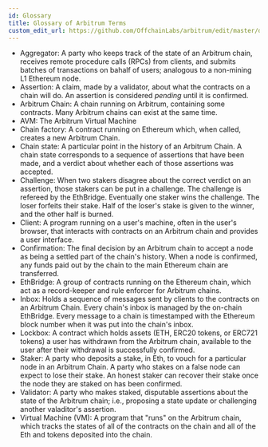 ```yaml
---
id: Glossary
title: Glossary of Arbitrum Terms
custom_edit_url: https://github.com/OffchainLabs/arbitrum/edit/master/docs/Glossary.md
---
```

- Aggregator: A party who keeps track of the state of an Arbitrum chain, receives remote procedure calls (RPCs) from clients, and submits batches of transactions on bahalf of users; analogous to a non-mining L1 Ethereum node.
- Assertion: A claim, made by a validator, about what the contracts on a chain will do. An assertion is considered _pending_ until it is confirmed.
- Arbitrum Chain: A chain running on Arbitrum, containing some contracts. Many Arbitrum chains can exist at the same time.
- AVM: The Arbitrum Virtual Machine
- Chain factory: A contract running on Ethereum which, when called, creates a new Arbitrum Chain.
- Chain state: A particular point in the history of an Arbitrum Chain. A chain state corresponds to a sequence of assertions that have been made, and a verdict about whether each of those assertions was accepted.
- Challenge: When two stakers disagree about the correct verdict on an assertion, those stakers can be put in a challenge. The challenge is refereed by the EthBridge. Eventually one staker wins the challenge. The loser forfeits their stake. Half of the loser's stake is given to the winner, and the other half is burned.
- Client: A program running on a user's machine, often in the user's browser, that interacts with contracts on an Arbitrum chain and provides a user interface.
- Confirmation: The final decision by an Arbitrum chain to accept a node as being a settled part of the chain's history. When a node is confirmed, any funds paid out by the chain to the main Ethereum chain are transferred.
- EthBridge: A group of contracts running on the Ethereum chain, which act as a record-keeper and rule enforcer for Arbitrum chains.
- Inbox: Holds a sequence of messages sent by clients to the contracts on an Arbitrum Chain. Every chain's inbox is managed by the on-chain EthBridge. Every message to a chain is timestamped with the Ethereum block number when it was put into the chain's inbox.
- Lockbox: A contract which holds assets (ETH, ERC20 tokens, or ERC721 tokens) a user has withdrawn from the Arbitrum chain, available to the user after their withdrawal is successfully confirmed.
- Staker: A party who deposits a stake, in Eth, to vouch for a particular node in an Arbitrum Chain. A party who stakes on a false node can expect to lose their stake. An honest staker can recover their stake once the node they are staked on has been confirmed.
- Validator: A party who makes staked, disputable assertions about the state of the Arbitrum chain; i.e., proposing a state update or challenging another valaditor's assertion.
- Virtual Machine (VM): A program that "runs" on the Arbitrum chain, which tracks the states of all of the contracts on the chain and all of the Eth and tokens deposited into the chain.
